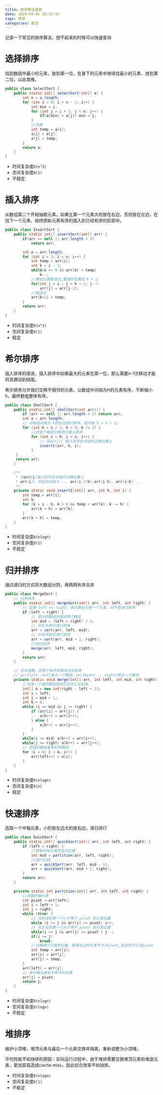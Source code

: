 ```yaml
---
title: 排序算法速查
date: 2020-04-01 18:37:47
tags: 排序
categories: 面试
---
```


记录一下常见的排序算法，想不起来的时候可以快速查询

<!--more-->

# 选择排序

找到数组中最小的元素，放到第一位，在身下的元素中继续找最小的元素，放到第二位，以此类推。

```java
public class SelectSort {
    public static int[] selectSort(int[] a) {
        int n = a.length;
        for (int i = 0; i < n - 1; i++) {
            int min = i;
            for (int j = i + 1; j < n; j++) {
                if(a[min] > a[j]) min = j;
            }
            //交换
            int temp = a[i];
            a[i] = a[j];
            a[j] = temp;
        }
        return a;
    }
}
```
- 时间复杂度`O(n^2)`
- 空间复杂度`O(1)`
- 不稳定
  
# 插入排序

从数组第二个开始抽取元素，如果比第一个元素大则放在右边，否则放在左边，在找下一个元素，始终把新元素有序的插入到已经有序的前部中。

```java
public class InsertSort {
    public static int[] insertSort(int[] arr) {
        if(arr == null || arr.length < 2)
            return arr;

        int n = arr.length;
        for (int i = 1; i < n; i++) {
            int temp = arr[i];
            int k = i - 1;
            while(k >= 0 && arr[k] > temp)
                k--;
            //腾出位置插进去,要插的位置是 k + 1;
            for(int j = i ; j > k + 1; j--)
                arr[j] = arr[j-1];
            //插进去
            arr[k+1] = temp;
        }
        return arr;
    }
}
```

- 时间复杂度`O(n^2)`
- 空间复杂度`O(1)`
- 稳定

# 希尔排序

插入排序的改进，插入排序中如果最大的元素在第一位，那么需要n-1次移动才能将其挪动到结尾。

希尔排序允许我们交换不相邻的元素，让数组中间隔为H的元素有序，不断缩小h，最终数组整体有序。

```java
public class ShellSort {
    public static int[] shellSort(int arr[]) {
        if (arr == null || arr.length < 2) return arr;
        int n = arr.length;
        // 对每组间隔为 h的分组进行排序，刚开始 h = n / 2;
        for (int h = n / 2; h > 0; h /= 2) {
            //对各个局部分组进行插入排序
            for (int i = h; i < n; i++) {
                // 将arr[i] 插入到所在分组的正确位置上
                insertI(arr, h, i);
            }
     }
     return arr;
    }

    /**
     * 将arr[i]插入到所在分组的正确位置上
     * arr[i]] 所在的分组为 ... arr[i-2*h],arr[i-h], arr[i+h] ...
     */
    private static void insertI(int[] arr, int h, int i) {
        int temp = arr[i];
        int k;
        for (k = i - h; k > 0 && temp < arr[k]; k -= h) {
            arr[k + h] = arr[k];
        }
        arr[k + h] = temp;
    }
}
```

- 时间复杂度`O(nlogn)`
- 空间复杂度`O(1)`
- 不稳定

# 归并排序

通过递归的方式将大数组分割，再两两有序合并

```java
public class MergeSort {
    // 归并排序
    public static int[] mergeSort(int[] arr, int left, int right) {
        // 如果 left == right，表示数组只有一个元素，则不用递归排序
        if (left < right) {
            // 把大的数组分隔成两个数组
            int mid = (left + right) / 2;
            // 对左半部分进行排序
            arr = sort(arr, left, mid);
            // 对右半部分进行排序
            arr = sort(arr, mid + 1, right);
            //进行合并
            merge(arr, left, mid, right);
        }
        return arr;
    }

    // 合并函数，把两个有序的数组合并起来
    // arr[left..mif]表示一个数组，arr[mid+1 .. right]表示一个数组
    private static void merge(int[] arr, int left, int mid, int right) {
        //先用一个临时数组把他们合并汇总起来
        int[] a = new int[right - left + 1];
        int i = left;
        int j = mid + 1;
        int k = 0;
        while (i <= mid && j <= right) {
            if (arr[i] < arr[j]) {
                a[k++] = arr[i++];
            } else {
                a[k++] = arr[j++];
            }
        }
        while(i <= mid) a[k++] = arr[i++];
        while(j <= right) a[k++] = arr[j++];
        // 把临时数组复制到原数组
        for (i = 0; i < k; i++) {
            arr[left++] = a[i];
        }
    }
}
```

- 时间复杂度`O(nlogn)`
- 空间复杂度`O(n)`
- 稳定

# 快速排序

选取一个中轴元素，小的放左边大的放右边，递归进行

```java
public class QuickSort {
    public static int[] quickSort(int[] arr, int left, int right) {
        if (left < right) {
            //获取中轴元素所处的位置
            int mid = partition(arr, left, right);
            //进行分割
            arr = quickSort(arr, left, mid - 1);
            arr = quickSort(arr, mid + 1, right);
        }
        return arr;
    }

    private static int partition(int[] arr, int left, int right) {
        //选取中轴元素
        int pivot = arr[left];
        int i = left + 1;
        int j = right;
        while (true) {
            // 向右找到第一个小于等于 pivot 的元素位置
            while (i <= j && arr[i] <= pivot) i++;
            // 向左找到第一个大于等于 pivot 的元素位置
            while(i <= j && arr[j] >= pivot ) j--;
            if(i >= j)
                break;
            //交换两个元素的位置，使得左边的元素不大于pivot,右边的不小于pivot
            int temp = arr[i];
            arr[i] = arr[j];
            arr[j] = temp;
        }
        arr[left] = arr[j];
        // 使中轴元素处于有序的位置
        arr[j] = pivot;
        return j;
    }
}
```

- 时间复杂度`O(nlogn)`
- 空间复杂度`O(logn)`
- 不稳定

# 堆排序

维护小顶堆，堆顶元素与最后一个元素交换并隔离，重新调整为小顶堆。

平均性能不如快排的原因：实际运行过程中，由于堆排需要交换堆顶元素和堆底元素，更加容易造成cache miss，因此综合效率不如快排。

- 时间复杂度`O(nlogn)`
- 空间复杂度`O(1)`
- 不稳定


